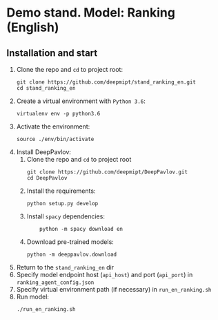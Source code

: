 # Demo stand. Model: Ranking (English)

## Installation and start
1. Clone the repo and `cd` to project root:
    ```
    git clone https://github.com/deepmipt/stand_ranking_en.git
    cd stand_ranking_en
    ```
2. Create a virtual environment with `Python 3.6`:
    ```
    virtualenv env -p python3.6
    ```
3. Activate the environment:
    ```
    source ./env/bin/activate
    ```
4. Install DeepPavlov:
    1. Clone the repo and `cd` to project root
        ```
        git clone https://github.com/deepmipt/DeepPavlov.git
        cd DeepPavlov
        ```
    2. Install the requirements:
        ```
        python setup.py develop
        ```
    3. Install `spacy` dependencies:
        ```
            python -m spacy download en
        ```
    4. Download pre-trained models:
        ```
        python -m deeppavlov.download 
        ```
5. Return to the `stand_ranking_en` dir
6. Specify model endpoint host (`api_host`) and port (`api_port`) in `ranking_agent_config.json`
7. Specify virtual environment path (if necessary) in `run_en_ranking.sh`
8. Run model:
    ```
    ./run_en_ranking.sh
    ```
<!---
## Building and running with Docker:
1. If necessary, build Base Docker image from:

   https://github.com/deepmipt/stand_docker_cuda
  
2. Clone the repo and `cd` to project root:
    ```
    git clone https://github.com/deepmipt/stand_intent_en.git
    cd stand_intent_en
    ```
3. Build Docker image:
   ```
   sudo docker build -t stand/intent_en .
   ```
4. Run Docker image:
   ```
   sudo docker run -p <host_port>:6007 -v /path/to/host/vol/map/dir:/vol stand/intent_en
   ```
-->